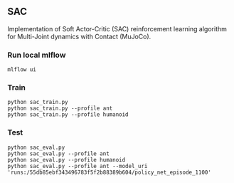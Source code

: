 ## SAC
Implementation of Soft Actor-Critic (SAC) reinforcement learning algorithm for Multi-Joint dynamics with Contact (MuJoCo).

### Run local mlflow
```shell
mlflow ui
```

### Train
```shell
python sac_train.py
python sac_train.py --profile ant
python sac_train.py --profile humanoid
```

### Test
```shell
python sac_eval.py
python sac_eval.py --profile ant
python sac_eval.py --profile humanoid
python sac_eval.py --profile ant --model_uri 'runs:/55db85ebf343496783f5f2b88389b604/policy_net_episode_1100'
```
